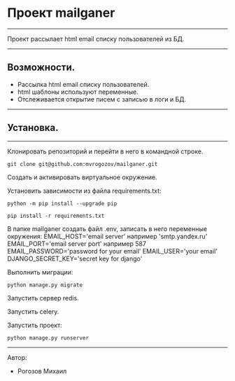 # Проект mailganer
***
Проект рассылает html email списку пользователей из БД.
***

## Возможности.

* Рассылка html email списку пользователей.
* html шаблоны используют переменные.
* Отслеживается открытие писем с записью в логи и БД.
***

## Установка.
***
Клонировать репозиторий и перейти в него в командной строке.

```
git clone git@github.com:mvrogozov/mailganer.git
```

Cоздать и активировать виртуальное окружение.

Установить зависимости из файла requirements.txt:

```
python -m pip install --upgrade pip
```
```
pip install -r requirements.txt
```
В папке mailganer создать файл .env,
записать в него переменные окружения:
EMAIL_HOST='email server'    например 'smtp.yandex.ru'
EMAIL_PORT='email server port'    например  587
EMAIL_PASSWORD='password for your email'
EMAIL_USER='your email'
DJANGO_SECRET_KEY='secret key for django'

Выполнить миграции:

```
python manage.py migrate
```
Запустить сервер redis.

Запустить celery.

Запустить проект:

```
python manage.py runserver
```

***
Автор:
* Рогозов Михаил
